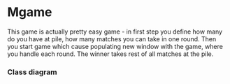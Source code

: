 # Mgame

This game is actually pretty easy game - in first step you define how many do you have at pile, how many matches you can take in one round. Then you start game which cause populating new window with the game, where you handle each round. The winner takes rest of all matches at the pile. 

### Class diagram
